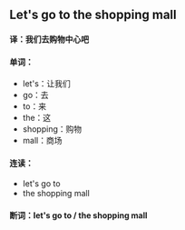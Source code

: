 ## Let's go to the shopping mall

#### 译：我们去购物中心吧

#### 单词：

- let's：让我们
- go：去
- to：来
- the：这
- shopping：购物
- mall：商场

#### 连读：

- Iet's go to
- the shopping mall

#### 断词：Iet's go to / the shopping mall
